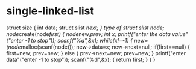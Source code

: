 # single-linked-list
struct size
{
    int data;
    struct slist *next;
}
type of struct slist node;
node*create(node*first)
{
    node*new,*prev;
    int x;
    printf("enter the data value"("enter -1 to stop"));
    scanf("%d",&x);
    while(x!=-1)
    {
        new=(node*malloc(scanf(node)));
        new->data=x;
        new->next=null;
        if(first==null)
        {
            first=new;
            prev=new;
        }
        else
        {
            prev->next=new;
            prev=new;
        }
        printf("enter data"("enter -1 to stop"));
        scanf("%d",&x);
        {
            return first;
        }
    }
}

